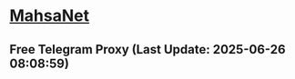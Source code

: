 
# [MahsaNet](https://t.me/mahsa_net)
## Free Telegram Proxy (Last Update: 2025-06-26 08:08:59)

    
